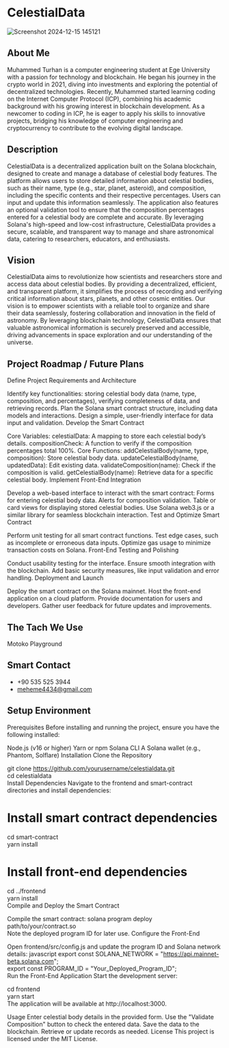 # CelestialData

![Screenshot 2024-12-15 145121](https://github.com/user-attachments/assets/bfc78391-5a87-4ccd-8e62-1ba35632b069)


## About Me

Muhammed Turhan is a computer engineering student at Ege University with a passion for technology and blockchain. He began his journey in the crypto world in 2021, diving into investments and exploring the potential of decentralized technologies. Recently, Muhammed started learning coding on the Internet Computer Protocol (ICP), combining his academic background with his growing interest in blockchain development. As a newcomer to coding in ICP, he is eager to apply his skills to innovative projects, bridging his knowledge of computer engineering and cryptocurrency to contribute to the evolving digital landscape.

## Description

CelestialData is a decentralized application built on the Solana blockchain, designed to create and manage a database of celestial body features. The platform allows users to store detailed information about celestial bodies, such as their name, type (e.g., star, planet, asteroid), and composition, including the specific contents and their respective percentages. 
Users can input and update this information seamlessly. The application also features an optional validation tool to ensure that the composition percentages entered for a celestial body are complete and accurate. By leveraging Solana's high-speed and low-cost infrastructure, CelestialData provides a secure, scalable, and transparent way to manage and share astronomical data, catering to researchers, educators, and enthusiasts.

## Vision

CelestialData aims to revolutionize how scientists and researchers store and access data about celestial bodies. By providing a decentralized, efficient, and transparent platform, it simplifies the process of recording and verifying critical information about stars, planets, and other cosmic entities. Our vision is to empower scientists with a reliable tool to organize and share their data seamlessly, fostering collaboration and innovation in the field of astronomy. By leveraging blockchain technology, CelestialData ensures that valuable astronomical information is securely preserved and accessible, driving advancements in space exploration and our understanding of the universe.

## Project Roadmap / Future Plans

Define Project Requirements and Architecture

Identify key functionalities: storing celestial body data (name, type, composition, and percentages), verifying completeness of data, and retrieving records.
Plan the Solana smart contract structure, including data models and interactions.
Design a simple, user-friendly interface for data input and validation.
Develop the Smart Contract

Core Variables:
celestialData: A mapping to store each celestial body’s details.
compositionCheck: A function to verify if the composition percentages total 100%.
Core Functions:
addCelestialBody(name, type, composition): Store celestial body data.
updateCelestialBody(name, updatedData): Edit existing data.
validateComposition(name): Check if the composition is valid.
getCelestialBody(name): Retrieve data for a specific celestial body.
Implement Front-End Integration

Develop a web-based interface to interact with the smart contract:
Forms for entering celestial body data.
Alerts for composition validation.
Table or card views for displaying stored celestial bodies.
Use Solana web3.js or a similar library for seamless blockchain interaction.
Test and Optimize Smart Contract

Perform unit testing for all smart contract functions.
Test edge cases, such as incomplete or erroneous data inputs.
Optimize gas usage to minimize transaction costs on Solana.
Front-End Testing and Polishing

Conduct usability testing for the interface.
Ensure smooth integration with the blockchain.
Add basic security measures, like input validation and error handling.
Deployment and Launch

Deploy the smart contract on the Solana mainnet.
Host the front-end application on a cloud platform.
Provide documentation for users and developers.
Gather user feedback for future updates and improvements.

## The Tach We Use

Motoko Playground

## Smart Contact

- +90 535 525 3944 
- meheme4434@gmail.com

## Setup Environment

Prerequisites
Before installing and running the project, ensure you have the following installed:

Node.js (v16 or higher)
Yarn or npm
Solana CLI
A Solana wallet (e.g., Phantom, Solflare)
Installation
Clone the Repository

git clone https://github.com/yourusername/celestialdata.git  
cd celestialdata  
Install Dependencies
Navigate to the frontend and smart-contract directories and install dependencies:

# Install smart contract dependencies  
cd smart-contract  
yarn install  

# Install front-end dependencies  
cd ../frontend  
yarn install  
Compile and Deploy the Smart Contract

Compile the smart contract:
solana program deploy path/to/your/contract.so  
Note the deployed program ID for later use.
Configure the Front-End

Open frontend/src/config.js and update the program ID and Solana network details:
javascript
export const SOLANA_NETWORK = "https://api.mainnet-beta.solana.com";  
export const PROGRAM_ID = "Your_Deployed_Program_ID";  
Run the Front-End Application
Start the development server:


cd frontend  
yarn start  
The application will be available at http://localhost:3000.

Usage
Enter celestial body details in the provided form.
Use the "Validate Composition" button to check the entered data.
Save the data to the blockchain.
Retrieve or update records as needed.
License
This project is licensed under the MIT License.

